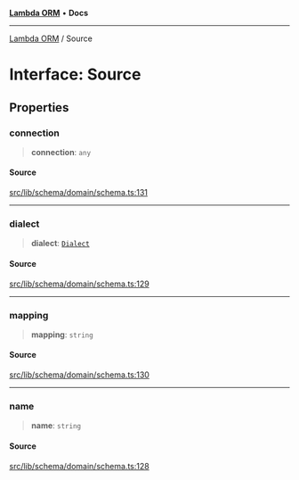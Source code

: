 [**Lambda ORM**](../README.md) • **Docs**

***

[Lambda ORM](../README.md) / Source

# Interface: Source

## Properties

### connection

> **connection**: `any`

#### Source

[src/lib/schema/domain/schema.ts:131](https://github.com/lambda-orm/lambdaorm-base/blob/f5bdfd5d7ef4bf9d8223ee81080c8ed65a6bb693/src/lib/schema/domain/schema.ts#L131)

***

### dialect

> **dialect**: [`Dialect`](../enumerations/Dialect.md)

#### Source

[src/lib/schema/domain/schema.ts:129](https://github.com/lambda-orm/lambdaorm-base/blob/f5bdfd5d7ef4bf9d8223ee81080c8ed65a6bb693/src/lib/schema/domain/schema.ts#L129)

***

### mapping

> **mapping**: `string`

#### Source

[src/lib/schema/domain/schema.ts:130](https://github.com/lambda-orm/lambdaorm-base/blob/f5bdfd5d7ef4bf9d8223ee81080c8ed65a6bb693/src/lib/schema/domain/schema.ts#L130)

***

### name

> **name**: `string`

#### Source

[src/lib/schema/domain/schema.ts:128](https://github.com/lambda-orm/lambdaorm-base/blob/f5bdfd5d7ef4bf9d8223ee81080c8ed65a6bb693/src/lib/schema/domain/schema.ts#L128)

